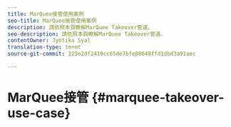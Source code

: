 ```yaml
---
title: MarQuee接管使用案例
seo-title: MarQuee接管使用案例
description: 請依照本頁瞭解MarQuee Takeover管道。
seo-description: 請依照本頁瞭解MarQuee Takeover管道。
contentOwner: Jyotika Syal
translation-type: tm+mt
source-git-commit: 323e2df2419cc65de7bfe88648ffd1dbd3a91aec

---
```



# MarQuee接管 {#marquee-takeover-use-case}
